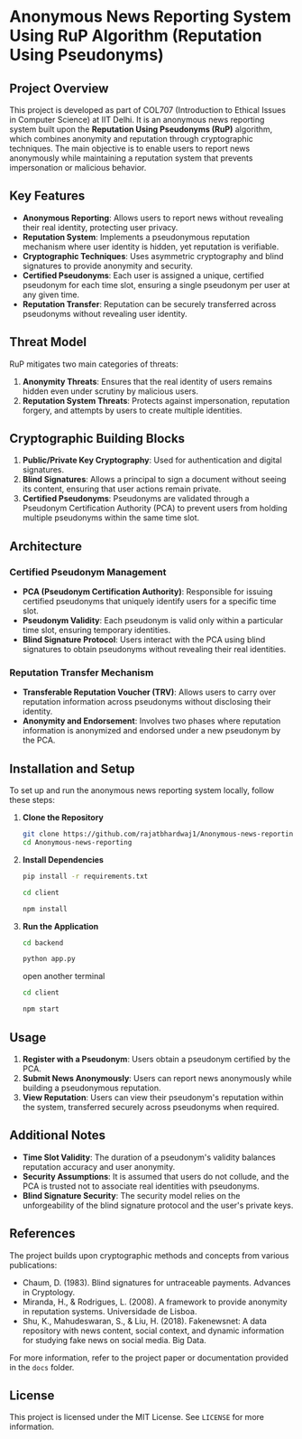 # Anonymous News Reporting System Using RuP Algorithm (Reputation Using Pseudonyms)

## Project Overview
This project is developed as part of COL707 (Introduction to Ethical Issues in Computer Science) at IIT Delhi. It is an anonymous news reporting system built upon the **Reputation Using Pseudonyms (RuP)** algorithm, which combines anonymity and reputation through cryptographic techniques. The main objective is to enable users to report news anonymously while maintaining a reputation system that prevents impersonation or malicious behavior.

## Key Features
- **Anonymous Reporting**: Allows users to report news without revealing their real identity, protecting user privacy.
- **Reputation System**: Implements a pseudonymous reputation mechanism where user identity is hidden, yet reputation is verifiable.
- **Cryptographic Techniques**: Uses asymmetric cryptography and blind signatures to provide anonymity and security.
- **Certified Pseudonyms**: Each user is assigned a unique, certified pseudonym for each time slot, ensuring a single pseudonym per user at any given time.
- **Reputation Transfer**: Reputation can be securely transferred across pseudonyms without revealing user identity.

## Threat Model
RuP mitigates two main categories of threats:
1. **Anonymity Threats**: Ensures that the real identity of users remains hidden even under scrutiny by malicious users.
2. **Reputation System Threats**: Protects against impersonation, reputation forgery, and attempts by users to create multiple identities.

## Cryptographic Building Blocks
1. **Public/Private Key Cryptography**: Used for authentication and digital signatures.
2. **Blind Signatures**: Allows a principal to sign a document without seeing its content, ensuring that user actions remain private.
3. **Certified Pseudonyms**: Pseudonyms are validated through a Pseudonym Certification Authority (PCA) to prevent users from holding multiple pseudonyms within the same time slot.

## Architecture

### Certified Pseudonym Management
- **PCA (Pseudonym Certification Authority)**: Responsible for issuing certified pseudonyms that uniquely identify users for a specific time slot.
- **Pseudonym Validity**: Each pseudonym is valid only within a particular time slot, ensuring temporary identities.
- **Blind Signature Protocol**: Users interact with the PCA using blind signatures to obtain pseudonyms without revealing their real identities.

### Reputation Transfer Mechanism
- **Transferable Reputation Voucher (TRV)**: Allows users to carry over reputation information across pseudonyms without disclosing their identity.
- **Anonymity and Endorsement**: Involves two phases where reputation information is anonymized and endorsed under a new pseudonym by the PCA.

## Installation and Setup
To set up and run the anonymous news reporting system locally, follow these steps:

1. **Clone the Repository**
   ```bash
   git clone https://github.com/rajatbhardwaj1/Anonymous-news-reporting.git
   cd Anonymous-news-reporting
   ```

2. **Install Dependencies**
   ```bash
   pip install -r requirements.txt
   ```
   ```bash
   cd client
   ```
   ```bash
   npm install
   ```

3. **Run the Application**
   ```bash
   cd backend
   ```
   ```bash
   python app.py
   ```
   open another terminal
   ```bash
   cd client
   ```
   ```bash
   npm start
   ```

## Usage
1. **Register with a Pseudonym**: Users obtain a pseudonym certified by the PCA.
2. **Submit News Anonymously**: Users can report news anonymously while building a pseudonymous reputation.
3. **View Reputation**: Users can view their pseudonym's reputation within the system, transferred securely across pseudonyms when required.

## Additional Notes
- **Time Slot Validity**: The duration of a pseudonym's validity balances reputation accuracy and user anonymity.
- **Security Assumptions**: It is assumed that users do not collude, and the PCA is trusted not to associate real identities with pseudonyms.
- **Blind Signature Security**: The security model relies on the unforgeability of the blind signature protocol and the user's private keys.

## References
The project builds upon cryptographic methods and concepts from various publications:
- Chaum, D. (1983). Blind signatures for untraceable payments. Advances in Cryptology.
- Miranda, H., & Rodrigues, L. (2008). A framework to provide anonymity in reputation systems. Universidade de Lisboa.
- Shu, K., Mahudeswaran, S., & Liu, H. (2018). Fakenewsnet: A data repository with news content, social context, and dynamic information for studying fake news on social media. Big Data.

For more information, refer to the project paper or documentation provided in the `docs` folder. 

## License
This project is licensed under the MIT License. See `LICENSE` for more information.